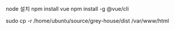 node 설치
npm install vue
npm install -g @vue/cli



sudo cp -r /home/ubuntu/source/grey-house/dist /var/www/html
